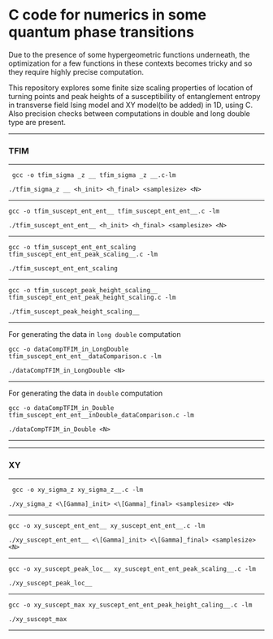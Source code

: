 # C code for numerics in some quantum phase transitions


Due to the presence of some hypergeometric functions underneath, the optimization for a few functions in these contexts becomes tricky and so they require highly precise computation.

This repository explores some finite size scaling properties of location of turning points and peak heights of a susceptibility of entanglement entropy in transverse field Ising model and XY model(to be added) in 1D, using C. Also precision checks between computations in double and long double type are present. 


-----------------------------
### TFIM
-----------------------------


` gcc -o tfim_sigma _z __ tfim_sigma _z __.c-lm`

`./tfim_sigma_z __ <h_init> <h_final> <samplesize> <N>`


-----------------------------


`gcc -o tfim_suscept_ent_ent__ tfim_suscept_ent_ent__.c -lm`

`./tfim_suscept_ent_ent__ <h_init> <h_final> <samplesize> <N>`


-----------------------------


`gcc -o tfim_suscept_ent_ent_scaling tfim_suscept_ent_ent_peak_scaling__.c -lm`

`./tfim_suscept_ent_ent_scaling`


-----------------------------


`gcc -o tfim_suscept_peak_height_scaling__ tfim_suscept_ent_ent_peak_height_scaling.c -lm`

`./tfim_suscept_peak_height_scaling__`


-----------------------------


For generating the data in `long double` computation

`gcc -o dataCompTFIM_in_LongDouble tfim_suscept_ent_ent__dataComparison.c -lm`

`./dataCompTFIM_in_LongDouble <N>`   


----------------------------



For generating the data in `double` computation

`gcc -o dataCompTFIM_in_Double tfim_suscept_ent_ent__inDouble_dataComparison.c -lm`

`./dataCompTFIM_in_Double <N>`


----------------------------

-----------------------------
### XY
-----------------------------


` gcc -o xy_sigma_z xy_sigma_z__.c -lm`

`./xy_sigma_z <\[Gamma]_init> <\[Gamma]_final> <samplesize> <N>`


-----------------------------


`gcc -o xy_suscept_ent_ent__ xy_suscept_ent_ent__.c -lm`

`./xy_suscept_ent_ent__ <\[Gamma]_init> <\[Gamma]_final> <samplesize> <N>`


-----------------------------


`gcc -o xy_suscept_peak_loc__ xy_suscept_ent_ent_peak_scaling__.c -lm`

`./xy_suscept_peak_loc__`


-----------------------------


`gcc -o xy_suscept_max xy_suscept_ent_ent_peak_height_caling__.c -lm`

`./xy_suscept_max`


-----------------------------

